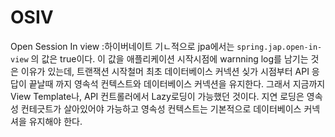 # OSIV
Open Session In view :하이버네이트
기ㄴ적으로 jpa에서는 `spring.jap.open-in-view` 의 값은 true이다. 
이 값을 애플리케이션 시작시점에 warnning log를 남기는 것은 이유가 있는데,
트랜잭션 시작철머 최초 데이터베이스 커넥션 싲가 시점부터 API 응답이 끝날때 까지 영속석 컨텍스트와 데이터베이스 커넥션을 유지한다. 그래서 지금까지 View Template나, API 컨트롤러에서 Lazy로딩이 가능했던 것이다. 지연 로딩은 영속성 컨테긋트가 살아있어야 가능하고 영속성 컨텍스트는 기본적으로 데이터베이스 커넥셔을 유지해야 한다. 
